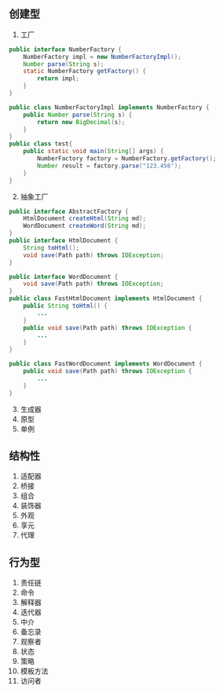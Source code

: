 ## 创建型

1. 工厂
```java
public interface NumberFactory {
    NumberFactory impl = new NumberFactoryImpl();
    Number parse(String s);
    static NumberFactory getFactory() {
        return impl;
    }
}

public class NumberFactoryImpl implements NumberFactory {
    public Number parse(String s) {
        return new BigDecimal(s);
    }
}
public class test{
    public static void main(String[] args) {
        NumberFactory factory = NumberFactory.getFactory();
        Number result = factory.parse("123.456");
    }
}
```
2. 抽象工厂
```java
public interface AbstractFactory {
    HtmlDocument createHtml(String md);
    WordDocument createWord(String md);
}
public interface HtmlDocument {
    String toHtml();
    void save(Path path) throws IOException;
}

public interface WordDocument {
    void save(Path path) throws IOException;
}
public class FastHtmlDocument implements HtmlDocument {
    public String toHtml() {
        ...
    }
    public void save(Path path) throws IOException {
        ...
    }
}

public class FastWordDocument implements WordDocument {
    public void save(Path path) throws IOException {
        ...
    }
}


```
3. 生成器
4. 原型
5. 单例

## 结构性

1. 适配器
2. 桥接
3. 组合
4. 装饰器
5. 外观
6. 享元
7. 代理

## 行为型

1. 责任链
2. 命令
3. 解释器
4. 迭代器
5. 中介
6. 备忘录
7. 观察者
8. 状态
9. 策略
10. 模板方法
11. 访问者
